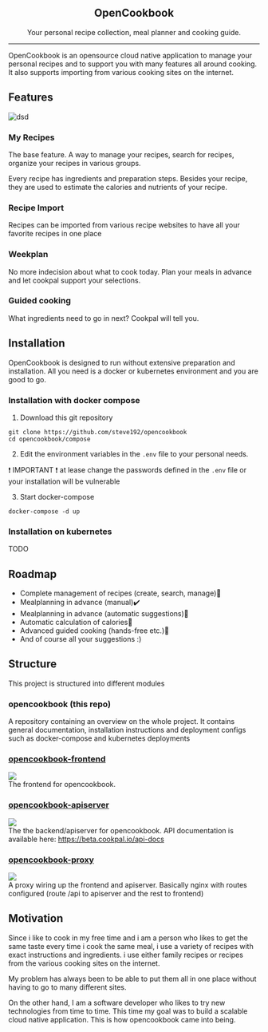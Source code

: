 ## <center>OpenCookbook</center>
<center>Your personal recipe collection, meal planner and cooking guide.</center>

-----
OpenCookbook is an opensource cloud native application to manage your personal recipes and to support you with many features all around cooking.
It also supports importing from various cooking sites on the internet.


## Features
![dsd](assets/cookpal-video4.gif )
### My Recipes
The base feature. A way to manage your recipes, search for recipes, organize your recipes in various groups.

Every recipe has ingredients and preparation steps. Besides your recipe, they are used to estimate the calories and nutrients of your recipe.

### Recipe Import
Recipes can be imported from various recipe websites to have all your favorite recipes in one place
### Weekplan
No more indecision about what to cook today. Plan your meals in advance and let cookpal support your selections.

### Guided cooking
What ingredients need to go in next? Cookpal will tell you.

## Installation
OpenCookbook is designed to run without extensive preparation and installation. All you need is a docker or kubernetes environment and you are good to go.

### Installation with docker compose

1. Download this git repository
```
git clone https://github.com/steve192/opencookbook
cd opencookbook/compose
```

2. Edit the environment variables in the ```.env``` file to your personal needs.

❗ IMPORTANT ❗ at lease change the passwords defined in the ```.env``` file or your installation will be vulnerable

3. Start docker-compose
```
docker-compose -d up
```
### Installation on kubernetes
TODO

## Roadmap
- Complete management of recipes (create, search, manage)🚧
- Mealplanning in advance (manual)✔️
- Mealplanning in advance (automatic suggestions)🚧
- Automatic calculation of calories🚧
- Advanced guided cooking (hands-free etc.)🚧
- And of course all your suggestions :)

## Structure
This project is structured into different modules
### opencookbook (this repo)
A repository containing an overview on the whole project. It contains general documentation, installation instructions and deployment configs such as docker-compose and kubernetes deployments
### [opencookbook-frontend](https://github.com/steve192/opencookbook-frontend)
<img src="https://shields.io/github/v/release/steve192/opencookbook-frontend?display_name=tag&sort=semver&label=frontend&logo=github"/>\
The frontend for opencookbook.
### [opencookbook-apiserver](https://github.com/steve192/opencookbook-apiserver)
<img src="https://shields.io/github/v/release/steve192/opencookbook-apiserver?display_name=tag&sort=semver&label=apiserver&logo=github"/>\
The the backend/apiserver for opencookbook.
API documentation is available here: https://beta.cookpal.io/api-docs
### [opencookbook-proxy](https://github.com/steve192/opencookbook-proxy)
<img src="https://shields.io/github/v/release/steve192/opencookbook-proxy?display_name=tag&sort=semver&label=proxy&logo=github"/>\
A proxy wiring up the frontend and apiserver. Basically nginx with routes configured (route /api to apiserver and the rest to frontend)
## Motivation
Since i like to cook in my free time and i am a person who likes to get the same taste every time i cook the same meal, i use a variety of recipes with exact instructions and ingredients. i use either family recipes or recipes from the various cooking sites on the internet.

My problem has always been to be able to put them all in one place without having to go to many different sites.


On the other hand, I am a software developer who likes to try new technologies from time to time. This time my goal was to build a scalable cloud native application. This is how opencookbook came into being.


